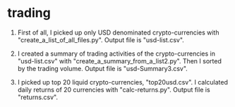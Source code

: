 # trading
1. First of all, I picked up only USD denominated crypto-currencies with "create_a_list_of_all_files.py". Output file is "usd-list.csv".

2. I created a summary of trading activities of the crypto-currencies in "usd-list.csv" with "create_a_summary_from_a_list2.py". Then I sorted by the trading volume. Output file is "usd-Summary3.csv".

3. I picked up top 20 liquid crypto-currencies, "top20usd.csv". I calculated daily returns of 20 currencies with "calc-returns.py". Output file is "returns.csv".


